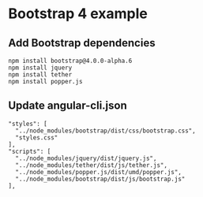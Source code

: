 # Bootstrap 4 example

## Add Bootstrap dependencies
```
npm install bootstrap@4.0.0-alpha.6
npm install jquery
npm install tether
npm install popper.js

```


## Update angular-cli.json

```
"styles": [
  "../node_modules/bootstrap/dist/css/bootstrap.css",
  "styles.css"
],
"scripts": [
  "../node_modules/jquery/dist/jquery.js",
  "../node_modules/tether/dist/js/tether.js",
  "../node_modules/popper.js/dist/umd/popper.js",
  "../node_modules/bootstrap/dist/js/bootstrap.js"
],
```

